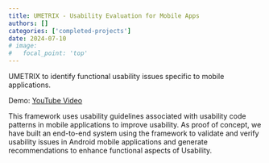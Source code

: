 ```yaml
---
title: UMETRIX - Usability Evaluation for Mobile Apps
authors: []
categories: ['completed-projects']
date: 2024-07-10
# image:
#   focal_point: 'top'
---
```


UMETRIX to identify functional usability issues specific to mobile applications.

Demo: [YouTube Video](https://www.youtube.com/watch?v=eeo0e1ajNnM)

<!--more-->

This framework uses usability guidelines associated with usability code patterns in mobile applications to improve usability. As proof of concept, we have built an end-to-end system using the framework to validate and verify usability issues in Android mobile applications and generate recommendations to enhance functional aspects of Usability.
